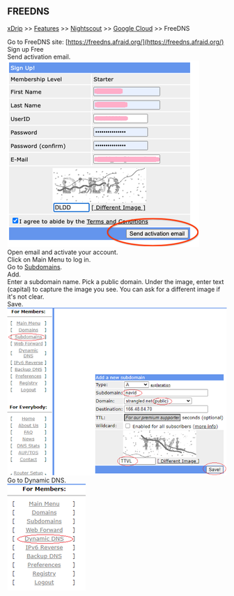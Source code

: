 ## FREEDNS
[xDrip](../../README.md) >> [Features](../Features_page.md) >> [Nightscout](../Nightscout_page.md) >> [Google Cloud](./GoogleCloud.md) >> FreeDNS  
  
Go to FreeDNS site: [https://freedns.afraid.org/](https://freedns.afraid.org/)  
Sign up Free  
Send activation email.  
![](./images/FreeDNS1.png)  
Open email and activate your account.  
Click on Main Menu to log in.  
Go to [Subdomains](https://freedns.afraid.org/subdomain/).  
Add.  
Enter a subdomain name.  Pick a public domain.  Under the image, enter text (capital) to capture the image you see.  You can ask for a different image if it's not clear.  
Save.  
![](./images/FreeDNS2.png)  
Go to Dynamic DNS.  
![](./images/FD_DynamicDNS.png)  

